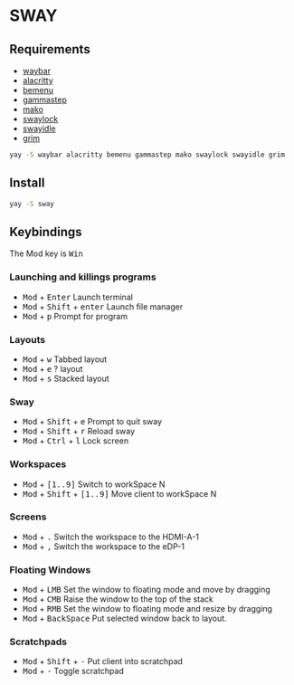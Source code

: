 # SWAY

## Requirements

- [waybar](https://github.com/Alexays/Waybar)
- [alacritty](https://github.com/alacritty/alacritty)
- [bemenu](https://github.com/Cloudef/bemenu)
- [gammastep](https://gitlab.com/chinstrap/gammastep)
- [mako](https://github.com/emersion/mako)
- [swaylock](https://github.com/swaywm/swaylock)
- [swayidle](https://github.com/swaywm/swayidle)
- [grim](https://github.com/emersion/grim)

```sh
yay -S waybar alacritty bemenu gammastep mako swaylock swayidle grim
```

## Install

```sh
yay -S sway
```

## Keybindings

The Mod key is <kbd>Win</kbd>

### Launching and killings programs

- <kbd>Mod</kbd> + <kbd>Enter</kbd> Launch terminal
- <kbd>Mod</kbd> + <kbd>Shift</kbd> + <kbd>enter</kbd> Launch file manager
- <kbd>Mod</kbd> + <kbd>p</kbd> Prompt for program
<!-- - <kbd>Mod</kbd> + <kbd>Shift</kbd> + <kbd>p</kbd> Prompt for password manager -->
<!-- - <kbd>Mod</kbd> + <kbd>Alt</kbd> + <kbd>p</kbd> Gpick -->
<!-- - <kbd>Mod</kbd> + <kbd>Alt</kbd> + <kbd>c</kbd> Peek -->
<!-- - <kbd>Mod</kbd> + <kbd>Alt</kbd> + <kbd>f</kbd> Flameshot -->

### Layouts

- <kbd>Mod</kbd> + <kbd>w</kbd> Tabbed layout
- <kbd>Mod</kbd> + <kbd>e</kbd> ? layout
- <kbd>Mod</kbd> + <kbd>s</kbd> Stacked layout

### Sway

- <kbd>Mod</kbd> + <kbd>Shift</kbd> + <kbd>e</kbd> Prompt to quit sway
- <kbd>Mod</kbd> + <kbd>Shift</kbd> + <kbd>r</kbd> Reload sway
- <kbd>Mod</kbd> + <kbd>Ctrl</kbd> + <kbd>l</kbd> Lock screen

### Workspaces

- <kbd>Mod</kbd> + <kbd>[1..9]</kbd> Switch to workSpace N
- <kbd>Mod</kbd> + <kbd>Shift</kbd> + <kbd>[1..9]</kbd> Move client to workSpace
  N

### Screens

- <kbd>Mod</kbd> + <kbd>.</kbd> Switch the workspace to the HDMI-A-1
- <kbd>Mod</kbd> + <kbd>,</kbd> Switch the workspace to the eDP-1

### Floating Windows

- <kbd>Mod</kbd> + <kbd>LMB</kbd> Set the window to floating mode and move by
  dragging
- <kbd>Mod</kbd> + <kbd>CMB</kbd> Raise the window to the top of the stack
- <kbd>Mod</kbd> + <kbd>RMB</kbd> Set the window to floating mode and resize by
  dragging
- <kbd>Mod</kbd> + <kbd>BackSpace</kbd> Put selected window back to layout.
<!-- - <kbd>Mod</kbd> + <kbd>Shift</kbd> + <kbd>BackSpace</kbd> Put all windows back -->
<!--   to layout. -->

### Scratchpads

- <kbd>Mod</kbd> + <kbd>Shift</kbd> + <kbd>-</kbd> Put client into scratchpad
- <kbd>Mod</kbd> + <kbd>-</kbd> Toggle scratchpad

